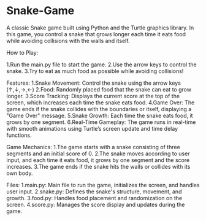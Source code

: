 # Snake-Game

A classic Snake game built using Python and the Turtle graphics library. In this game, you control a snake that grows longer each time it eats food while avoiding collisions with the walls and itself.

How to Play: 

  1.Run the main.py file to start the game. 
  2.Use the arrow keys to control the snake. 
  3.Try to eat as much food as possible while avoiding collisions!

Features: 
  1.Snake Movement: Control the snake using the arrow keys (↑,↓,→,←) 
  2.Food: Randomly placed food that the snake can eat to grow longer. 
  3.Score Tracking: Displays the current score at the top of the screen, which increases each time the snake eats food. 
  4.Game Over: The game ends if the snake collides with the boundaries or itself, displaying a "Game Over" message. 
  5.Snake Growth: Each time the snake eats food, it grows by one segment. 
  6.Real-Time Gameplay: The game runs in real-time with smooth animations using Turtle’s screen update and time delay functions.

Game Mechanics: 
  1.The game starts with a snake consisting of three segments and an initial score of 0. 
  2.The snake moves according to user input, and each time it eats food, it grows by one segment and the score increases. 
  3.The game ends if the snake hits the walls or collides with its own body.

Files: 
  1.main.py: Main file to run the game, initializes the screen, and handles user input. 
  2.snake.py: Defines the snake's structure, movement, and growth. 
  3.food.py: Handles food placement and randomization on the screen. 
  4.score.py: Manages the score display and updates during the game.
